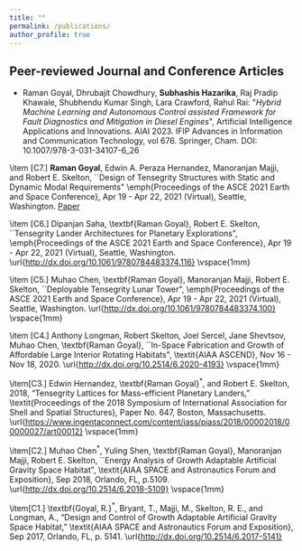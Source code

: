 ```yaml
---
title: ""
permalink: /publications/
author_profile: true
---
```

Peer-reviewed Journal and Conference Articles
------
- Raman Goyal, Dhrubajit Chowdhury, **Subhashis Hazarika**, Raj Pradip Khawale, Shubhendu Kumar Singh, Lara Crawford, Rahul Rai: "_Hybrid Machine Learning and Autonomous Control assisted Framework for Fault Diagnostics and Mitigation in Diesel Engines_", Artificial Intelligence Applications and Innovations. AIAI 2023. IFIP Advances in Information and Communication Technology, vol 676. Springer, Cham. DOI: 10.1007/978-3-031-34107-6_26

\item [C7.] **Raman Goyal**,  Edwin A. Peraza Hernandez, Manoranjan Majji, and Robert E. Skelton, ``Design of Tensegrity Structures with Static and Dynamic Modal Requirements" \emph{Proceedings of the ASCE 2021 Earth and Space Conference}, Apr 19 - Apr 22, 2021 (Virtual), Seattle, Washington. [Paper](http://dx.doi.org/10.1061/9780784483374.081)

\item [C6.] Dipanjan Saha, \textbf{Raman Goyal}, Robert E. Skelton, ``Tensegrity Lander Architectures for Planetary Explorations", \emph{Proceedings of the ASCE 2021 Earth and Space Conference}, Apr 19 - Apr 22, 2021 (Virtual), Seattle, Washington.
\url{http://dx.doi.org/10.1061/9780784483374.116}
\vspace{1mm}

\item [C5.] Muhao Chen, \textbf{Raman Goyal}, Manoranjan Majji, Robert E. Skelton, ``Deployable Tensegrity Lunar Tower", \emph{Proceedings of the ASCE 2021 Earth and Space Conference}, Apr 19 - Apr 22, 2021 (Virtual), Seattle, Washington.
\url{http://dx.doi.org/10.1061/9780784483374.100}
\vspace{1mm}


\item [C4.] Anthony Longman, Robert Skelton, Joel Sercel, Jane Shevtsov, Muhao Chen, \textbf{Raman Goyal}, ``In-Space Fabrication and Growth of Affordable Large Interior Rotating Habitats", \textit{AIAA ASCEND}, Nov 16 - Nov 18, 2020. \url{http://dx.doi.org/10.2514/6.2020-4193}    \vspace{1mm}


\item[C3.] Edwin Hernandez, \textbf{Raman Goyal}$^*$, and Robert E. Skelton, 2018, “Tensegrity Lattices for Mass-efficient Planetary Landers,” \textit{Proceedings of the 2018 Symposium of International Association for Shell and Spatial Structures}, Paper No. 647, Boston, Massachusetts.                                   \url{https://www.ingentaconnect.com/content/iass/piass/2018/00002018/00000027/art00012}
    \vspace{1mm}

\item[C2.] Muhao Chen$^*$, Yuling Shen, \textbf{Raman Goyal}, Manoranjan Majji, Robert E. Skelton, ``Energy Analysis of Growth Adaptable Artificial Gravity Space Habitat", \textit{AIAA SPACE and Astronautics Forum and Exposition}, Sep 2018, Orlando, FL, p.5109. \url{http://dx.doi.org/10.2514/6.2018-5109}
\vspace{1mm}

\item[C1.] 	\textbf{Goyal, R.}$^*$, Bryant, T., Majji, M., Skelton, R. E., and Longman, A., “Design and Control of Growth Adaptable Artificial Gravity Space Habitat,” \textit{AIAA SPACE and Astronautics Forum and Exposition}, Sep 2017, Orlando, FL, p. 5141. \url{http://dx.doi.org/10.2514/6.2017-5141}


<!-- Preprints, Abstracts and White Papers -->
<!-- ------ -->
